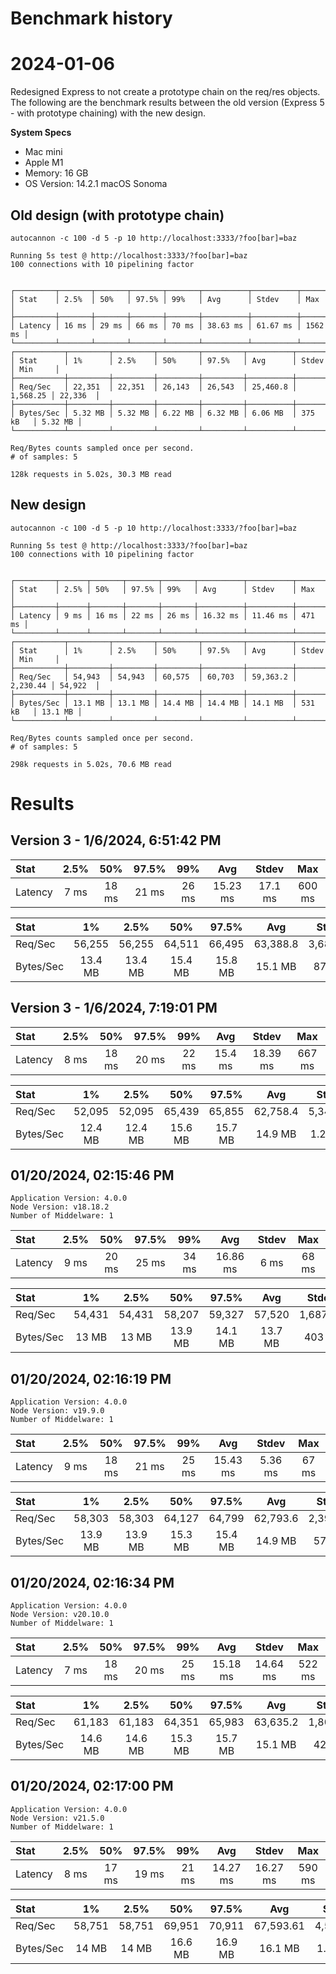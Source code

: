 # Benchmark history


# 2024-01-06

Redesigned Express to not create a prototype chain on the req/res objects. The following are the benchmark results between the old version (Express 5 - with prototype chaining) with the new design.

**System Specs**

- Mac mini
- Apple M1
- Memory: 16 GB
- OS Version: 14.2.1 macOS Sonoma

## Old design (with prototype chain)

    autocannon -c 100 -d 5 -p 10 http://localhost:3333/?foo[bar]=baz

    Running 5s test @ http://localhost:3333/?foo[bar]=baz
    100 connections with 10 pipelining factor


    ┌─────────┬───────┬───────┬───────┬───────┬──────────┬──────────┬─────────┐
    │ Stat    │ 2.5%  │ 50%   │ 97.5% │ 99%   │ Avg      │ Stdev    │ Max     │
    ├─────────┼───────┼───────┼───────┼───────┼──────────┼──────────┼─────────┤
    │ Latency │ 16 ms │ 29 ms │ 66 ms │ 70 ms │ 38.63 ms │ 61.67 ms │ 1562 ms │
    └─────────┴───────┴───────┴───────┴───────┴──────────┴──────────┴─────────┘
    ┌───────────┬─────────┬─────────┬─────────┬─────────┬──────────┬──────────┬─────────┐
    │ Stat      │ 1%      │ 2.5%    │ 50%     │ 97.5%   │ Avg      │ Stdev    │ Min     │
    ├───────────┼─────────┼─────────┼─────────┼─────────┼──────────┼──────────┼─────────┤
    │ Req/Sec   │ 22,351  │ 22,351  │ 26,143  │ 26,543  │ 25,460.8 │ 1,568.25 │ 22,336  │
    ├───────────┼─────────┼─────────┼─────────┼─────────┼──────────┼──────────┼─────────┤
    │ Bytes/Sec │ 5.32 MB │ 5.32 MB │ 6.22 MB │ 6.32 MB │ 6.06 MB  │ 375 kB   │ 5.32 MB │
    └───────────┴─────────┴─────────┴─────────┴─────────┴──────────┴──────────┴─────────┘

    Req/Bytes counts sampled once per second.
    # of samples: 5

    128k requests in 5.02s, 30.3 MB read

## New design

    autocannon -c 100 -d 5 -p 10 http://localhost:3333/?foo[bar]=baz

    Running 5s test @ http://localhost:3333/?foo[bar]=baz
    100 connections with 10 pipelining factor


    ┌─────────┬──────┬───────┬───────┬───────┬──────────┬──────────┬────────┐
    │ Stat    │ 2.5% │ 50%   │ 97.5% │ 99%   │ Avg      │ Stdev    │ Max    │
    ├─────────┼──────┼───────┼───────┼───────┼──────────┼──────────┼────────┤
    │ Latency │ 9 ms │ 16 ms │ 22 ms │ 26 ms │ 16.32 ms │ 11.46 ms │ 471 ms │
    └─────────┴──────┴───────┴───────┴───────┴──────────┴──────────┴────────┘
    ┌───────────┬─────────┬─────────┬─────────┬─────────┬──────────┬──────────┬─────────┐
    │ Stat      │ 1%      │ 2.5%    │ 50%     │ 97.5%   │ Avg      │ Stdev    │ Min     │
    ├───────────┼─────────┼─────────┼─────────┼─────────┼──────────┼──────────┼─────────┤
    │ Req/Sec   │ 54,943  │ 54,943  │ 60,575  │ 60,703  │ 59,363.2 │ 2,230.44 │ 54,922  │
    ├───────────┼─────────┼─────────┼─────────┼─────────┼──────────┼──────────┼─────────┤
    │ Bytes/Sec │ 13.1 MB │ 13.1 MB │ 14.4 MB │ 14.4 MB │ 14.1 MB  │ 531 kB   │ 13.1 MB │
    └───────────┴─────────┴─────────┴─────────┴─────────┴──────────┴──────────┴─────────┘

    Req/Bytes counts sampled once per second.
    # of samples: 5

    298k requests in 5.02s, 70.6 MB read

# Results

## Version 3 - 1/6/2024, 6:51:42 PM

| Stat | 2.5% | 50% | 97.5% | 99% | Avg | Stdev | Max |
|:-----|:----:|:---:|:-----:|:---:|:---:|:-----:|:---:|
| Latency | 7 ms | 18 ms | 21 ms | 26 ms | 15.23 ms | 17.1 ms | 600 ms |

| Stat | 1% | 2.5% | 50% | 97.5% | Avg | Stdev | Min |
|:-----|:--:|:----:|:---:|:-----:|:---:|:-----:|:---:|
| Req/Sec | 56,255 | 56,255 | 64,511 | 66,495 | 63,388.8 | 3,687.84 | 56,241 |
| Bytes/Sec | 13.4 MB | 13.4 MB | 15.4 MB | 15.8 MB | 15.1 MB | 877 kB | 13.4 MB |

## Version 3 - 1/6/2024, 7:19:01 PM

| Stat | 2.5% | 50% | 97.5% | 99% | Avg | Stdev | Max |
|:-----|:----:|:---:|:-----:|:---:|:---:|:-----:|:---:|
| Latency | 8 ms | 18 ms | 20 ms | 22 ms | 15.4 ms | 18.39 ms | 667 ms |

| Stat | 1% | 2.5% | 50% | 97.5% | Avg | Stdev | Min |
|:-----|:--:|:----:|:---:|:-----:|:---:|:-----:|:---:|
| Req/Sec | 52,095 | 52,095 | 65,439 | 65,855 | 62,758.4 | 5,344.96 | 52,088 |
| Bytes/Sec | 12.4 MB | 12.4 MB | 15.6 MB | 15.7 MB | 14.9 MB | 1.27 MB | 12.4 MB |

## 01/20/2024, 02:15:46 PM
    Application Version: 4.0.0
    Node Version: v18.18.2
    Number of Middelware: 1


| Stat | 2.5% | 50% | 97.5% | 99% | Avg | Stdev | Max |
|:-----|:----:|:---:|:-----:|:---:|:---:|:-----:|:---:|
| Latency | 9 ms | 20 ms | 25 ms | 34 ms | 16.86 ms | 6 ms | 68 ms |

| Stat | 1% | 2.5% | 50% | 97.5% | Avg | Stdev | Min |
|:-----|:--:|:----:|:---:|:-----:|:---:|:-----:|:---:|
| Req/Sec | 54,431 | 54,431 | 58,207 | 59,327 | 57,520 | 1,687.71 | 54,403 |
| Bytes/Sec | 13 MB | 13 MB | 13.9 MB | 14.1 MB | 13.7 MB | 403 kB | 12.9 MB |

## 01/20/2024, 02:16:19 PM
    Application Version: 4.0.0
    Node Version: v19.9.0
    Number of Middelware: 1


| Stat | 2.5% | 50% | 97.5% | 99% | Avg | Stdev | Max |
|:-----|:----:|:---:|:-----:|:---:|:---:|:-----:|:---:|
| Latency | 9 ms | 18 ms | 21 ms | 25 ms | 15.43 ms | 5.36 ms | 67 ms |

| Stat | 1% | 2.5% | 50% | 97.5% | Avg | Stdev | Min |
|:-----|:--:|:----:|:---:|:-----:|:---:|:-----:|:---:|
| Req/Sec | 58,303 | 58,303 | 64,127 | 64,799 | 62,793.6 | 2,397.86 | 58,275 |
| Bytes/Sec | 13.9 MB | 13.9 MB | 15.3 MB | 15.4 MB | 14.9 MB | 570 kB | 13.9 MB |

## 01/20/2024, 02:16:34 PM
    Application Version: 4.0.0
    Node Version: v20.10.0
    Number of Middelware: 1


| Stat | 2.5% | 50% | 97.5% | 99% | Avg | Stdev | Max |
|:-----|:----:|:---:|:-----:|:---:|:---:|:-----:|:---:|
| Latency | 7 ms | 18 ms | 20 ms | 25 ms | 15.18 ms | 14.64 ms | 522 ms |

| Stat | 1% | 2.5% | 50% | 97.5% | Avg | Stdev | Min |
|:-----|:--:|:----:|:---:|:-----:|:---:|:-----:|:---:|
| Req/Sec | 61,183 | 61,183 | 64,351 | 65,983 | 63,635.2 | 1,807.61 | 61,165 |
| Bytes/Sec | 14.6 MB | 14.6 MB | 15.3 MB | 15.7 MB | 15.1 MB | 429 kB | 14.6 MB |

## 01/20/2024, 02:17:00 PM
    Application Version: 4.0.0
    Node Version: v21.5.0
    Number of Middelware: 1


| Stat | 2.5% | 50% | 97.5% | 99% | Avg | Stdev | Max |
|:-----|:----:|:---:|:-----:|:---:|:---:|:-----:|:---:|
| Latency | 8 ms | 17 ms | 19 ms | 21 ms | 14.27 ms | 16.27 ms | 590 ms |

| Stat | 1% | 2.5% | 50% | 97.5% | Avg | Stdev | Min |
|:-----|:--:|:----:|:---:|:-----:|:---:|:-----:|:---:|
| Req/Sec | 58,751 | 58,751 | 69,951 | 70,911 | 67,593.61 | 4,583.76 | 58,720 |
| Bytes/Sec | 14 MB | 14 MB | 16.6 MB | 16.9 MB | 16.1 MB | 1.09 MB | 14 MB |

